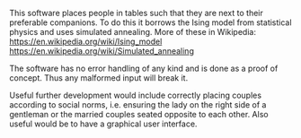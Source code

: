 This software places people in tables such that they are next to their preferable companions. To do this it borrows the Ising model from statistical physics and uses simulated annealing. More of these in Wikipedia:
https://en.wikipedia.org/wiki/Ising_model
https://en.wikipedia.org/wiki/Simulated_annealing

The software has no error handling of any kind and is done as a proof of concept. Thus any malformed input will break it.

Useful further development would include correctly placing couples according to social norms, i.e. ensuring the lady on the right side of a gentleman or the married couples seated opposite to each other. Also useful would be to have a graphical user interface.
